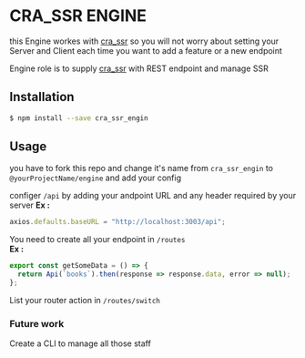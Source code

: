 # CRA_SSR ENGINE
this Engine workes with [cra_ssr](https://github.com/AElouai/cra_ssr) so you will not worry about setting your Server and Client each time you want to add a feature or a new endpoint 


Engine role is to supply [cra_ssr](https://github.com/AElouai/cra_ssr) with REST endpoint and manage SSR


## Installation

```sh
$ npm install --save cra_ssr_engin
```

## Usage
you have to fork this repo and change it's name from `cra_ssr_engin` to `@yourProjectName/engine` and add your config 

configer `/api` by adding your andpoint URL and any header required by your server
**Ex :** 

```js
axios.defaults.baseURL = "http://localhost:3003/api";
```

You need to create all your endpoint in `/routes`  
**Ex :** 
```js
export const getSomeData = () => {
  return Api(`books`).then(response => response.data, error => null);
};
```
List your router action in  `/routes/switch`  


### Future work

Create a CLI to manage all those staff 

